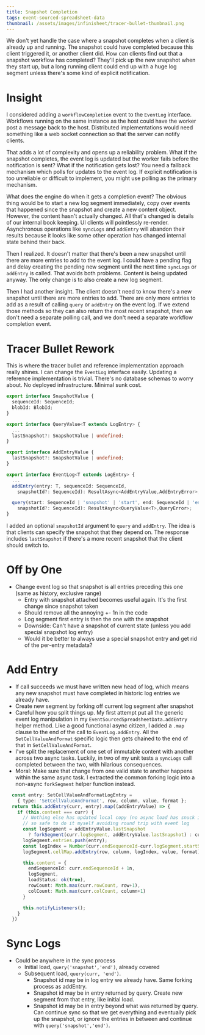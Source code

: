 ```yaml
---
title: Snapshot Completion
tags: event-sourced-spreadsheet-data
thumbnail: /assets/images/infinisheet/tracer-bullet-thumbnail.png
---
```


We don't yet handle the case where a snapshot completes when a client is already up and running. The snapshot could have completed because this client triggered it, or another client did. How can clients find out that a snapshot workflow has completed? They'll pick up the new snapshot when they start up, but a long running client could end up with a huge log segment unless there's some kind of explicit notification.

# Insight

I considered adding a `workflowCompletion` event to the `EventLog` interface. Workflows running on the same instance as the host could have the worker post a message back to the host. Distributed implementations would need something like a web socket connection so that the server can notify clients.

That adds a lot of complexity and opens up a reliability problem. What if the snapshot completes, the event log is updated but the worker fails before the notification is sent? What if the notification gets lost? You need a fallback mechanism which polls for updates to the event log. If explicit notification is too unreliable or difficult to implement, you might use polling as the primary mechanism.

What does the engine do when it gets a completion event? The obvious thing would be to start a new log segment immediately, copy over events that happened since the snapshot and create a new content object. However, the content hasn't actually changed. All that's changed is details of our internal book keeping. UI clients will pointlessly re-render. Asynchronous operations like `syncLogs` and `addEntry` will abandon their results because it looks like some other operation has changed internal state behind their back.

Then I realized. It doesn't matter that there's been a new snapshot until there are more entries to add to the event log. I could have a pending flag and delay creating the pending new segment until the next time `syncLogs` or `addEntry` is called. That avoids both problems. Content is being updated anyway. The only change is to also create a new log segment.

Then I had another insight. The client doesn't need to know there's a new snapshot until there are more entries to add. There are only more entries to add as a result of calling `query` or `addEntry` on the event log. If we extend those methods so they can also return the most recent snapshot, then we don't need a separate polling call, and we don't need a separate workflow completion event.

# Tracer Bullet Rework

This is where the tracer bullet and reference implementation approach really shines. I can change the `EventLog` interface easily. Updating a reference implementation is trivial. There's no database schemas to worry about. No deployed infrastructure. Minimal sunk cost.

```ts
export interface SnapshotValue {
  sequenceId: SequenceId;
  blobId: BlobId;
}

export interface QueryValue<T extends LogEntry> {
  ...
  lastSnapshot?: SnapshotValue | undefined;
}

export interface AddEntryValue {
  lastSnapshot?: SnapshotValue | undefined;
}

export interface EventLog<T extends LogEntry> {
  ...
  addEntry(entry: T, sequenceId: SequenceId, 
    snapshotId?: SequenceId): ResultAsync<AddEntryValue,AddEntryError>;

  query(start: SequenceId | 'snapshot' | 'start', end: SequenceId | 'end', 
    snapshotId?: SequenceId): ResultAsync<QueryValue<T>,QueryError>;
}
```

I added an optional `snapshotId` argument to `query` and `addEntry`. The idea is that clients can specify the snapshot that they depend on. The response includes `lastSnapshot` if there's a more recent snapshot that the client should switch to.

# Off by One

* Change event log so that snapshot is all entries preceding this one (same as history, exclusive range)
  * Entry with snapshot attached becomes useful again. It's the first change since snapshot taken
  * Should remove all the annoying +- 1n in the code
  * Log segment first entry is then the one with the snapshot
  * Downside: Can't have a snapshot of current state (unless you add special snapshot log entry)
  * Would it be better to always use a special snapshot entry and get rid of the per-entry metadata?

# Add Entry

* If call succeeds we must have written new head of log, which means any new snapshot must have completed in historic log entries we already have.
* Create new segment by forking off current log segment after snapshot
* Careful how you split things up. My first attempt put all the generic event log manipulation in my `EventSourcedSpreadsheetData.addEntry` helper method. Like a good functional async citizen, I added a `.map` clause to the end of the call to `EventLog.addEntry`. All the `SetCellValueAndFormat` specific logic then gets chained to the end of that in `SetCellValueAndFormat`.
* I've split the replacement of one set of immutable content with another across two async tasks. Luckily, in two of my unit tests a `syncLogs` call completed between the two, with hilarious consequences.
* Moral: Make sure that change from one valid state to another happens within the same async task. I extracted the common forking logic into a non-async `forkSegment` helper function instead.

```ts
  const entry: SetCellValueAndFormatLogEntry = 
    { type: 'SetCellValueAndFormat', row, column, value, format };
  return this.addEntry(curr, entry).map((addEntryValue) => {
    if (this.content === curr) {
      // Nothing else has updated local copy (no async load has snuck in), 
      // so safe to do it myself avoiding round trip with event log
      const logSegment = addEntryValue.lastSnapshot 
        ? forkSegment(curr.logSegment, addEntryValue.lastSnapshot) : curr.logSegment;
      logSegment.entries.push(entry);
      const logIndex = Number(curr.endSequenceId-curr.logSegment.startSequenceId)
      logSegment.cellMap.addEntry(row, column, logIndex, value, format);

      this.content = {
        endSequenceId: curr.endSequenceId + 1n,
        logSegment,
        loadStatus: ok(true),
        rowCount: Math.max(curr.rowCount, row+1),
        colCount: Math.max(curr.colCount, column+1)
      }

      this.notifyListeners();
    }
  })
```

# Sync Logs


* Could be anywhere in the sync process
  * Initial load, `query('snapshot','end')`, already covered
  * Subsequent load, `query(curr, 'end')`. 
    * Snapshot id may be in log entry we already have. Same forking process as addEntry.
    * Snapshot id may be in entry returned by query. Create new segment from that entry, like initial load.
    * Snapshot id may be in entry beyond what was returned by query. Can continue sync so that we get everything and eventually pick up the snapshot, or ignore the entries in between and continue with `query('snapshot','end')`.
